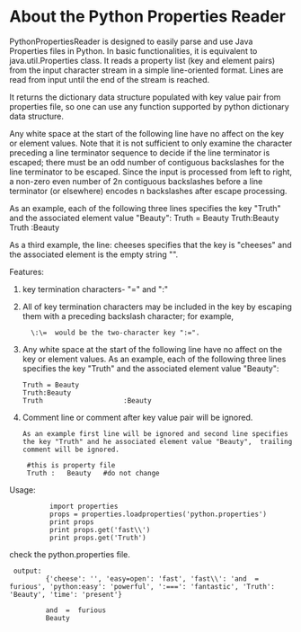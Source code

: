 About the Python Properties Reader
==================================

PythonPropertiesReader is designed to easily parse and use Java Properties files in Python. In basic functionalities, it is equivalent to java.util.Properties class. It reads a property list (key and element pairs) from the input character stream in a simple line-oriented format. Lines are read from input until the end of the stream is reached. 

It returns the dictionary data structure populated with key value pair from properties file, so one can use any function supported by python dictionary data structure.

Any white space at the start of the following line have no affect on the key or element values.  Note that it is not sufficient to only examine the character preceding a line terminator sequence to decide if the line terminator is escaped; there must be an odd number of contiguous backslashes for the line terminator to be escaped. Since the input is processed from left to right, a non-zero even number of 2n contiguous backslashes before a line terminator (or elsewhere) encodes n backslashes after escape processing. 

As an example, each of the following three lines specifies the key "Truth" and the associated element value "Beauty": 
       Truth = Beauty
         Truth:Beauty
       Truth                    :Beauty
 
As a third example, the line: 
        cheeses
specifies that the key is "cheeses" and the associated element is the empty string "". 


Features:

1. key termination characters-  "=" and ":"
2. All of key termination characters may be included in the key by escaping them with a preceding backslash character; for example,
  
         \:\=  would be the two-character key ":=".
		 
3. Any white space at the start of the following line have no affect on the key or element values.
As an example, each of the following three lines specifies the key "Truth" and the associated element value "Beauty": 
 
       Truth = Beauty
       Truth:Beauty
       Truth                    :Beauty
	   
4. Comment line or comment after key value pair will be ignored.
       
	   As an example first line will be ignored and second line specifies the key "Truth" and he associated element value "Beauty",  trailing comment will be ignored.
	   
	    #this is property file
        Truth :   Beauty   #do not change
		
Usage: 
              
			  import properties
              props = properties.loadproperties('python.properties')
              print props
              print props.get('fast\\')
              print props.get('Truth')

check the python.properties file.
 
     output:
	         {'cheese': '', 'easy=open': 'fast', 'fast\\': 'and  =  furious', 'python:easy': 'powerful', ':===': 'fantastic', 'Truth': 'Beauty', 'time': 'present'}
             
			 and  =  furious
             Beauty